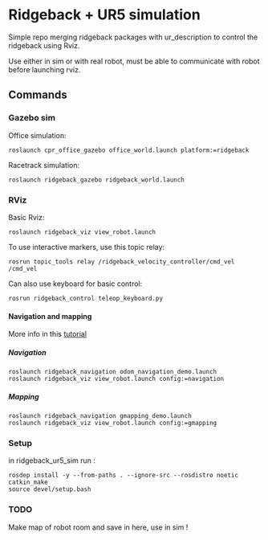 # Ridgeback + UR5 simulation

Simple repo merging ridgeback packages with ur_description to control the ridgeback using Rviz.

Use either in sim or with real robot, must be able to communicate with robot before launching rviz.

## Commands 

### Gazebo sim

Office simulation: 
```console
roslaunch cpr_office_gazebo office_world.launch platform:=ridgeback
```

Racetrack simulation: 
```console
roslaunch ridgeback_gazebo ridgeback_world.launch
```

### RViz 

Basic Rviz: 
```console
roslaunch ridgeback_viz view_robot.launch
```
To use interactive markers, use this topic relay: 
```console
rosrun topic_tools relay /ridgeback_velocity_controller/cmd_vel /cmd_vel
```

Can also use keyboard for basic control: 
```console
rosrun ridgeback_control teleop_keyboard.py 
```
#### Navigation and mapping 
More info in this [tutorial](https://docs.clearpathrobotics.com/docs/ros1noetic/robots/indoor_robots/ridgeback/tutorials_ridgeback/#navigating-ridgeback)

##### Navigation
```console
roslaunch ridgeback_navigation odom_navigation_demo.launch
roslaunch ridgeback_viz view_robot.launch config:=navigation
```
##### Mapping
```console
roslaunch ridgeback_navigation gmapping_demo.launch
roslaunch ridgeback_viz view_robot.launch config:=gmapping
```
### Setup 

in ridgeback_ur5_sim run :
```console
rosdep install -y --from-paths . --ignore-src --rosdistro noetic 
catkin_make
source devel/setup.bash
```
### TODO 

Make map of robot room and save in here, use in sim !

